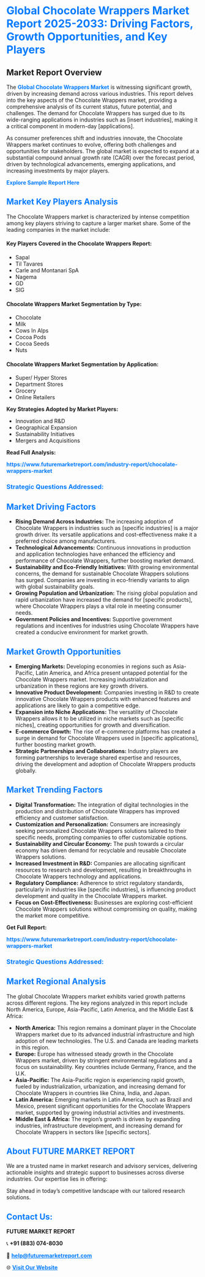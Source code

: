 <h1 style="color: #007BFF;">Global Chocolate Wrappers Market Report 2025-2033: Driving Factors, Growth Opportunities, and Key Players</h1>

<section id="overview">
<h2>Market Report Overview</h2>
<p>The <a href="https://www.futuremarketreport.com/industry-report/chocolate-wrappers-market" style="color: #007BFF; text-decoration: none;"><strong>Global Chocolate Wrappers Market</strong></a> is witnessing significant growth, driven by increasing demand across various industries. This report delves into the key aspects of the Chocolate Wrappers market, providing a comprehensive analysis of its current status, future potential, and challenges. The demand for Chocolate Wrappers has surged due to its wide-ranging applications in industries such as [insert industries], making it a critical component in modern-day [applications].</p>
<p>As consumer preferences shift and industries innovate, the Chocolate Wrappers market continues to evolve, offering both challenges and opportunities for stakeholders. The global market is expected to expand at a substantial compound annual growth rate (CAGR) over the forecast period, driven by technological advancements, emerging applications, and increasing investments by major players.</p>
</section>

<section id="overview">
<p><a href="https://www.futuremarketreport.com/request-sample/reportId=91891" style="color: #007BFF; text-decoration: none;"><strong>Explore Sample Report Here</strong></a></p>
</section>

<section id="key-players">
<h2 style="color: #007BFF;">Market Key Players Analysis</h2>
<p>The Chocolate Wrappers market is characterized by intense competition among key players striving to capture a larger market share. Some of the leading companies in the market include:</p>
<h4>Key Players Covered in the Chocolate Wrappers Report:</h4>
<ul><li>Sapal</li><li>Til Tavares</li><li>Carle and Montanari SpA</li><li>Nagema</li><li>GD</li><li>SIG</li></ul>
<h4>Chocolate Wrappers Market Segmentation by Type:</h4>
<ul><li>Chocolate</li><li>Milk</li><li>Cows In Alps</li><li>Cocoa Pods</li><li>Cocoa Seeds</li><li>Nuts</li></ul>

<h4>Chocolate Wrappers Market Segmentation by Application:</h4>
<ul><li>Super/ Hyper Stores</li><li>Department Stores</li><li>Grocery</li><li>Online Retailers</li></ul>
<p><strong>Key Strategies Adopted by Market Players:</strong></p>
<ul>
<li>Innovation and R&D</li>
<li>Geographical Expansion</li>
<li>Sustainability Initiatives</li>
<li>Mergers and Acquisitions</li>
</ul>
</section>

<section>
<p><strong>Read Full Analysis: </strong></p><a href="https://www.futuremarketreport.com/industry-report/chocolate-wrappers-market" style="color: #007BFF; text-decoration: none;"><strong>https://www.futuremarketreport.com/industry-report/chocolate-wrappers-market</strong></a>
<h3 style="color: #007BFF;">Strategic Questions Addressed:</h3>
</section>

<section id="driving-factors">
<h2 style="color: #007BFF;">Market Driving Factors</h2>
<ul>
<li><strong>Rising Demand Across Industries:</strong> The increasing adoption of Chocolate Wrappers in industries such as [specific industries] is a major growth driver. Its versatile applications and cost-effectiveness make it a preferred choice among manufacturers.</li>
<li><strong>Technological Advancements:</strong> Continuous innovations in production and application technologies have enhanced the efficiency and performance of Chocolate Wrappers, further boosting market demand.</li>
<li><strong>Sustainability and Eco-Friendly Initiatives:</strong> With growing environmental concerns, the demand for sustainable Chocolate Wrappers solutions has surged. Companies are investing in eco-friendly variants to align with global sustainability goals.</li>
<li><strong>Growing Population and Urbanization:</strong> The rising global population and rapid urbanization have increased the demand for [specific products], where Chocolate Wrappers plays a vital role in meeting consumer needs.</li>
<li><strong>Government Policies and Incentives:</strong> Supportive government regulations and incentives for industries using Chocolate Wrappers have created a conducive environment for market growth.</li>
</ul>
</section>

<section id="growth-opportunities">
<h2 style="color: #007BFF;">Market Growth Opportunities</h2>
<ul>
<li><strong>Emerging Markets:</strong> Developing economies in regions such as Asia-Pacific, Latin America, and Africa present untapped potential for the Chocolate Wrappers market. Increasing industrialization and urbanization in these regions are key growth drivers.</li>
<li><strong>Innovative Product Development:</strong> Companies investing in R&D to create innovative Chocolate Wrappers products with enhanced features and applications are likely to gain a competitive edge.</li>
<li><strong>Expansion into Niche Applications:</strong> The versatility of Chocolate Wrappers allows it to be utilized in niche markets such as [specific niches], creating opportunities for growth and diversification.</li>
<li><strong>E-commerce Growth:</strong> The rise of e-commerce platforms has created a surge in demand for Chocolate Wrappers used in [specific applications], further boosting market growth.</li>
<li><strong>Strategic Partnerships and Collaborations:</strong> Industry players are forming partnerships to leverage shared expertise and resources, driving the development and adoption of Chocolate Wrappers products globally.</li>
</ul>
</section>

<section id="trending-factors">
<h2 style="color: #007BFF;">Market Trending Factors</h2>
<ul>
<li><strong>Digital Transformation:</strong> The integration of digital technologies in the production and distribution of Chocolate Wrappers has improved efficiency and customer satisfaction.</li>
<li><strong>Customization and Personalization:</strong> Consumers are increasingly seeking personalized Chocolate Wrappers solutions tailored to their specific needs, prompting companies to offer customizable options.</li>
<li><strong>Sustainability and Circular Economy:</strong> The push towards a circular economy has driven demand for recyclable and reusable Chocolate Wrappers solutions.</li>
<li><strong>Increased Investment in R&D:</strong> Companies are allocating significant resources to research and development, resulting in breakthroughs in Chocolate Wrappers technology and applications.</li>
<li><strong>Regulatory Compliance:</strong> Adherence to strict regulatory standards, particularly in industries like [specific industries], is influencing product development and quality in the Chocolate Wrappers market.</li>
<li><strong>Focus on Cost-Effectiveness:</strong> Businesses are exploring cost-efficient Chocolate Wrappers solutions without compromising on quality, making the market more competitive.</li>
</ul>
</section>

<section>
<p><strong>Get Full Report: </strong></p><a href="https://www.futuremarketreport.com/industry-report/chocolate-wrappers-market" style="color: #007BFF; text-decoration: none;"><strong>https://www.futuremarketreport.com/industry-report/chocolate-wrappers-market</strong></a>
<h3 style="color: #007BFF;">Strategic Questions Addressed:</h3>
</section>


<section id="regional-analysis">
<h2 style="color: #007BFF;">Market Regional Analysis</h2>
<p>The global Chocolate Wrappers market exhibits varied growth patterns across different regions. The key regions analyzed in this report include North America, Europe, Asia-Pacific, Latin America, and the Middle East & Africa:</p>
<ul>
<li><strong>North America:</strong> This region remains a dominant player in the Chocolate Wrappers market due to its advanced industrial infrastructure and high adoption of new technologies. The U.S. and Canada are leading markets in this region.</li>
<li><strong>Europe:</strong> Europe has witnessed steady growth in the Chocolate Wrappers market, driven by stringent environmental regulations and a focus on sustainability. Key countries include Germany, France, and the U.K.</li>
<li><strong>Asia-Pacific:</strong> The Asia-Pacific region is experiencing rapid growth, fueled by industrialization, urbanization, and increasing demand for Chocolate Wrappers in countries like China, India, and Japan.</li>
<li><strong>Latin America:</strong> Emerging markets in Latin America, such as Brazil and Mexico, present significant opportunities for the Chocolate Wrappers market, supported by growing industrial activities and investments.</li>
<li><strong>Middle East & Africa:</strong> The region’s growth is driven by expanding industries, infrastructure development, and increasing demand for Chocolate Wrappers in sectors like [specific sectors].</li>
</ul>
</section>

<footer>
<h2 style="color: #007BFF;">About FUTURE MARKET REPORT</h2>
<p>We are a trusted name in market research and advisory services, delivering actionable insights and strategic support to businesses across diverse industries. Our expertise lies in offering:</p>

<p>Stay ahead in today’s competitive landscape with our tailored research solutions.</p>

<h2 style="color: #007BFF;">Contact Us:</h2>
<p><strong>FUTURE MARKET REPORT</strong></p>
<p>📞 <strong>+91 (883) 074-8030</strong></p>
<p>📧 <strong><a href="mailto:help@futuremarketreport.com" style="color: #007BFF;">help@futuremarketreport.com</a></strong></p>
<p>🌐 <strong><a href="https://www.futuremarketreport.com/" style="color: #007BFF;">Visit Our Website</a></strong></p>
</footer>